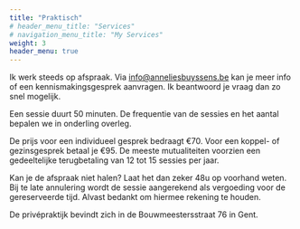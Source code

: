 ```yaml
---
title: "Praktisch"
# header_menu_title: "Services"
# navigation_menu_title: "My Services"
weight: 3
header_menu: true
---
```


Ik werk steeds op afspraak. Via [info@anneliesbuyssens.be](mailto:info@anneliesbuyssens.be) kan je meer info of een kennismakingsgesprek aanvragen. Ik beantwoord je vraag dan zo snel mogelijk.

Een sessie duurt 50 minuten.
De frequentie van de sessies en het aantal bepalen we in onderling overleg.

De prijs voor een individueel gesprek bedraagt €70.
Voor een koppel- of gezinsgesprek betaal je €95.
De meeste mutualiteiten voorzien een gedeeltelijke terugbetaling van 12 tot 15 sessies per jaar.

Kan je de afspraak niet halen? Laat het dan zeker 48u op voorhand weten. Bij te late annulering wordt de sessie aangerekend als vergoeding voor de gereserveerde tijd. Alvast bedankt om hiermee rekening te houden.

De privépraktijk bevindt zich in de Bouwmeestersstraat 76 in Gent.
